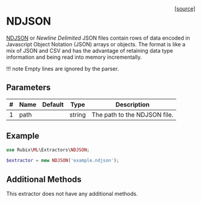 <span style="float:right;"><a href="https://github.com/RubixML/ML/blob/master/src/Extractors/NDJSON.php">[source]</a></span>

# NDJSON
[NDJSON](http://ndjson.org/) or *Newline Delimited* JSON files contain rows of data encoded in Javascript Object Notation (JSON) arrays or objects. The format is like a mix of JSON and CSV and has the advantage of retaining data type information and being read into memory incrementally.

!!! note
    Empty lines are ignored by the parser.

## Parameters
| # | Name | Default | Type | Description |
|---|---|---|---|---|
| 1 | path |  | string | The path to the NDJSON file. |

## Example
```php
use Rubix\ML\Extractors\NDJSON;

$extractor = new NDJSON('example.ndjson');
```

## Additional Methods
This extractor does not have any additional methods.
